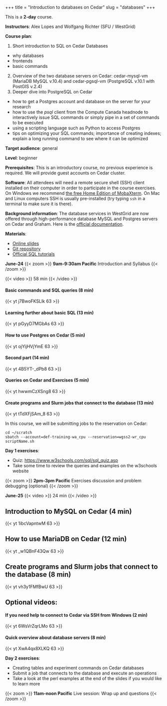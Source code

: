 +++
title = "Introduction to databases on Cedar"
slug = "databases"
+++

This is a **2-day** course.

**Instructors**: Alex Lopes and Wolfgang Richter (SFU / WestGrid)

**Course plan**:

1. Short introduction to SQL on Cedar Databases
  - why databases
  - frontends
  - basic commands
2. Overview of the two database servers on Cedar: cedar-mysql-vm (MariaDB MySQL v.10.4) and
   cedar-pgsql-vm (PostgreSQL v.10.1 with PostGIS v.2.4)
1. Deeper dive into PostgreSQL on Cedar
  - how to get a Postgres account and database on the server for your research
  - how to use the _psql_ client from the Compute Canada headnode to interactively issue SQL commands or
    simply pipe in a set of commands to be executed
  - using a scripting language such as Python to access Postgres
  - tips on optimizing your SQL commands; importance of creating indexes; explain a long running command
    to see where it can be optimized

**Target audience**: general

**Level**: beginner

**Prerequisites**: This is an introductory course, no previous experience is required. We will provide
guest accounts on Cedar cluster.

**Software**: All attendees will need a remote secure shell (SSH) client installed on their computer in
order to participate in the course exercises. On Windows we recommend
[the free Home Edition of MobaXterm](https://mobaxterm.mobatek.net/download.html). On Mac and Linux
computers SSH is usually pre-installed (try typing `ssh` in a terminal to make sure it is there).

**Background information**: The database services in WestGrid are now offered through high-performance
database MySQL and Postgres servers on Cedar and Graham. Here is the
<a href="https://docs.computecanada.ca/wiki/Database_servers" target="_blank">official documentation</a>.

<!-- Alex is planning to pre-record most of the material and have live sessions only to address questions
and kickstart the course. -->
<!-- Alex should have videos ready by June-12 ("end of that week") -->

**Materials**:

<!-- the slides: https://sfuca0-my.sharepoint.com/:p:/g/personal/alopes_sfu_ca/EXX4iZHDYiFKq6VNLMhv12sBbiLa913P2zh0PqNMPeFltQ?e=Shvbm0 -->

- [Online slides](https://docs.google.com/presentation/d/1hRX7wViDG-PgXrn3vq-GQ_NH1TlWEo0QAHLGKJnZ-tg)
- [Git repository](https://gitlab.rcg.sfu.ca/alopes/db_workshop.git)
- [Official SQL tutorials](https://www.w3schools.com/sql)

**June-24**
{{< zoom >}}
<b>9am-9:30am Pacific</b> Introduction and Syllabus
{{< /zoom >}}

{{< video >}}
58 min
{{< /video >}}<br>

#### Basic commands and SQL queries (8 min)
{{< yt j7BwoFKSLlk 63 >}}

#### Learning further about basic SQL (13 min)
{{< yt pGyyD7MGbAs 63 >}}

#### How to use Postgres on Cedar (5 min)
{{< yt ojYijHVjYmE 63 >}}

#### Second part (14 min)
{{< yt 4B5YT-_dPb8 63 >}}

#### Queries on Cedar and Exercises (5 min)
{{< yt hwwmCzXSng8 63 >}}

#### Create programs and Slurm jobs that connect to the database (13 min)
{{< yt tTdXFjSAm_8 63 >}}

In this course, we will be submitting jobs to the reservation on Cedar:

```
cd ~/scratch
sbatch --account=def-training-wa_cpu --reservation=wgss2-wr_cpu scriptName.sh
```





**Day 1 exercises**:
- Quiz: https://www.w3schools.com/sql/sql_quiz.asp
- Take some time to review the queries and examples on the w3schools website

{{< zoom >}}
<b>2pm-3pm Pacific</b> Exercises discussion and problem debugging (optional)
{{< /zoom >}}

**June-25**
{{< video >}}
24 min
{{< /video >}}<br>

## Introduction to MySQL on Cedar (4 min)
{{< yt 1ibcVapntwM 63 >}}

## How to use MariaDB on Cedar (12 min)
{{< yt _w1QBnF43Qw 63 >}}

## Create programs and Slurm jobs that connect to the database (8 min)
{{< yt vh3y1FMfBwU 63 >}}

## Optional videos:

#### If you need help to connect to Cedar via SSH from Windows (2 min)
{{< yt 6WsVrZqrLMo 63 >}}

#### Quick overview about database servers (8 min)
{{< yt XwA4qx8XLKQ 63 >}}

**Day 2 exercises**:
- Creating tables and experiment commands on Cedar databases
- Submit a job that connects to the database and execute an operations
- Take a look at the perl examples at the end of the slides if you would like to learn more

{{< zoom >}}
<b>11am-noon Pacific</b> Live session: Wrap up and questions
{{< /zoom >}}

<!-- Live session: 30-40 min presentation blocks. -->

<!-- Alex's notes https://docs.google.com/document/d/1FpejD2P_UQmIFYL0F9UKyF_KH9HU98GIUtGR3xvG8eM -->

<!-- the division between Day 1 and 2 is not really required -->
<!-- all videos https://drive.google.com/drive/folders/1X0WK355vMY4WLc-u3O5H0YpDHevb236q?usp=sharing -->
<!-- the guide: https://sfuca0-my.sharepoint.com/:w:/g/personal/alopes_sfu_ca/Ed-KJQaODCJHmkRLsWUMUYoBPbJXywzoYTa0FndXfghhkQ?e=K3bcBk -->
